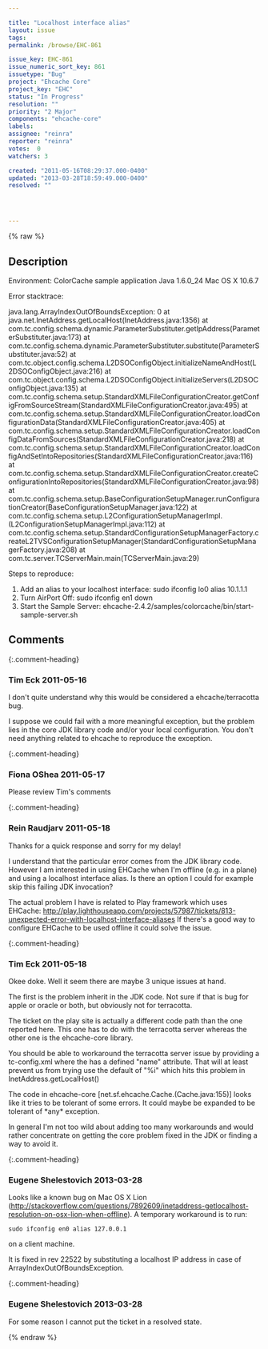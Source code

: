 ```yaml
---

title: "Localhost interface alias"
layout: issue
tags: 
permalink: /browse/EHC-861

issue_key: EHC-861
issue_numeric_sort_key: 861
issuetype: "Bug"
project: "Ehcache Core"
project_key: "EHC"
status: "In Progress"
resolution: ""
priority: "2 Major"
components: "ehcache-core"
labels: 
assignee: "reinra"
reporter: "reinra"
votes:  0
watchers: 3

created: "2011-05-16T08:29:37.000-0400"
updated: "2013-03-28T18:59:49.000-0400"
resolved: ""




---
```


{% raw %}

## Description

<div markdown="1" class="description">

Environment:
ColorCache sample application
Java 1.6.0\_24 
Mac OS X 10.6.7

Error stacktrace:

java.lang.ArrayIndexOutOfBoundsException: 0
	at java.net.InetAddress.getLocalHost(InetAddress.java:1356)
	at com.tc.config.schema.dynamic.ParameterSubstituter.getIpAddress(ParameterSubstituter.java:173)
	at com.tc.config.schema.dynamic.ParameterSubstituter.substitute(ParameterSubstituter.java:52)
	at com.tc.object.config.schema.L2DSOConfigObject.initializeNameAndHost(L2DSOConfigObject.java:216)
	at com.tc.object.config.schema.L2DSOConfigObject.initializeServers(L2DSOConfigObject.java:135)
	at com.tc.config.schema.setup.StandardXMLFileConfigurationCreator.getConfigFromSourceStream(StandardXMLFileConfigurationCreator.java:495)
	at com.tc.config.schema.setup.StandardXMLFileConfigurationCreator.loadConfigurationData(StandardXMLFileConfigurationCreator.java:405)
	at com.tc.config.schema.setup.StandardXMLFileConfigurationCreator.loadConfigDataFromSources(StandardXMLFileConfigurationCreator.java:218)
	at com.tc.config.schema.setup.StandardXMLFileConfigurationCreator.loadConfigAndSetIntoRepositories(StandardXMLFileConfigurationCreator.java:116)
	at com.tc.config.schema.setup.StandardXMLFileConfigurationCreator.createConfigurationIntoRepositories(StandardXMLFileConfigurationCreator.java:98)
	at com.tc.config.schema.setup.BaseConfigurationSetupManager.runConfigurationCreator(BaseConfigurationSetupManager.java:122)
	at com.tc.config.schema.setup.L2ConfigurationSetupManagerImpl.<init>(L2ConfigurationSetupManagerImpl.java:112)
	at com.tc.config.schema.setup.StandardConfigurationSetupManagerFactory.createL2TVSConfigurationSetupManager(StandardConfigurationSetupManagerFactory.java:208)
	at com.tc.server.TCServerMain.main(TCServerMain.java:29)

Steps to reproduce:

1. Add an alias to your localhost interface: sudo ifconfig lo0 alias 10.1.1.1
2. Turn AirPort Off: sudo ifconfig en1 down
3. Start the Sample Server: ehcache-2.4.2/samples/colorcache/bin/start-sample-server.sh


</div>

## Comments


{:.comment-heading}
### **Tim Eck** <span class="date">2011-05-16</span>

<div markdown="1" class="comment">

I don't quite understand why this would be considered a ehcache/terracotta bug. 

I suppose we could fail with a more meaningful exception, but the problem lies in the core JDK library code and/or your local configuration. You don't need anything related to ehcache to reproduce the exception. 



</div>


{:.comment-heading}
### **Fiona OShea** <span class="date">2011-05-17</span>

<div markdown="1" class="comment">

Please review Tim's comments

</div>


{:.comment-heading}
### **Rein Raudjarv** <span class="date">2011-05-18</span>

<div markdown="1" class="comment">

Thanks for a quick response and sorry for my delay!

I understand that the particular error comes from the JDK library code.
However I am interested in using EHCache when I'm offline (e.g. in a plane) and using a localhost interface alias.
Is there an option I could for example skip this failing JDK invocation?

The actual problem I have is related to Play framework which uses EHCache:
http://play.lighthouseapp.com/projects/57987/tickets/813-unexpected-error-with-localhost-interface-aliases 
If there's a good way to configure EHCache to be used offline it could solve the issue.

</div>


{:.comment-heading}
### **Tim Eck** <span class="date">2011-05-18</span>

<div markdown="1" class="comment">

Okee doke. Well it seem there are maybe 3 unique issues at hand. 

The first is the problem inherit in the JDK code. Not sure if that is bug for apple or oracle or both, but obviously not for terracotta.

The ticket on the play site is actually a different code path than the one reported here. This one has to do with the terracotta server whereas the other one is the ehcache-core library. 

You should be able to workaround the terracotta server issue by providing a tc-config.xml where the <server> has a defined "name" attribute. That will at least prevent us from trying use the default of "%i" which hits this problem in InetAddress.getLocalHost() 

The code in ehcache-core [net.sf.ehcache.Cache.<clinit>(Cache.java:155)] looks like it tries to be tolerant of some errors. It could maybe be expanded to be tolerant of \*any\* exception. 

In general I'm not too wild about adding too many workarounds and would rather concentrate on getting the core problem fixed in the JDK or finding a way to avoid it.  






</div>


{:.comment-heading}
### **Eugene Shelestovich** <span class="date">2013-03-28</span>

<div markdown="1" class="comment">

Looks like a known bug on Mac OS X Lion (http://stackoverflow.com/questions/7892609/inetaddress-getlocalhost-resolution-on-osx-lion-when-offline). 
A temporary workaround is to run:

```
sudo ifconfig en0 alias 127.0.0.1
```

on a client machine.

It is fixed in rev 22522 by substituting a localhost IP address in case of ArrayIndexOutOfBoundsException.

</div>


{:.comment-heading}
### **Eugene Shelestovich** <span class="date">2013-03-28</span>

<div markdown="1" class="comment">

For some reason I cannot put the ticket in a resolved state.

</div>



{% endraw %}
